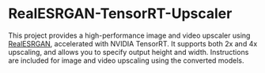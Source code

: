 # RealESRGAN-TensorRT-Upscaler
This project provides a high-performance image and video upscaler using [RealESRGAN](https://github.com/xinntao/Real-ESRGAN), accelerated with NVIDIA TensorRT. It supports both 2x and 4x upscaling, and allows you to specify output height and width. Instructions are included for image and video upscaling using the converted models.
